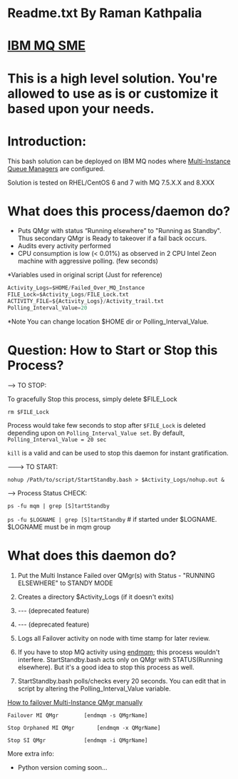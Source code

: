 # Readme.txt By Raman Kathpalia 
# [IBM MQ SME](www.linkedin.com/in/ramankathpalia10)
# This is a high level solution. You're allowed to use as is or customize it based upon your needs.

# Introduction:

This bash solution can be deployed on IBM MQ nodes where [Multi-Instance Queue Managers](https://www.ibm.com/support/knowledgecenter/en/SSFKSJ_8.0.0/com.ibm.mq.con.doc/q018140_.htm) are configured.

Solution is tested on RHEL/CentOS 6 and 7 with MQ 7.5.X.X and 8.XXX

# What does this process/daemon do?

-	Puts QMgr with status “Running elsewhere” to "Running as Standby". Thus secondary QMgr is Ready to takeover if a fail back occurs. 
-	Audits every activity performed
-	CPU consumption is low (< 0.01%) as observed in 2 CPU Intel Zeon machine with aggressive polling. (few seconds)


*Variables used in original script (Just for reference)

```python
Activity_Logs=$HOME/Failed_Over_MQ_Instance
FILE_Lock=$Activity_Logs/FILE_Lock.txt
ACTIVITY_FILE=${Activity_Logs}/Activity_trail.txt
Polling_Interval_Value=20
```

*Note You can change location $HOME dir  or Polling_Interval_Value.

# Question: How to Start or Stop this Process?

--> TO STOP:

 To gracefully Stop this process, simply delete $FILE_Lock

   `rm $FILE_Lock`   

 Process would take few seconds to stop after `$FILE_Lock` is deleted depending upon on `Polling_Interval_Value set`. By default, `Polling_Interval_Value = 20 sec`

 `kill` is a valid and can be used to stop this daemon for instant gratification. 

---> TO START:

  `nohup /Path/to/script/StartStandby.bash > $Activity_Logs/nohup.out &`
	
--> Process Status CHECK:

   `ps -fu mqm | grep [S]tartStandby`
	
   `ps -fu $LOGNAME | grep [S]tartStandby`       	# if started under $LOGNAME. $LOGNAME must be in mqm group
	

# What does this daemon do?


1.	Put the Multi Instance Failed over QMgr(s) with Status - "RUNNING ELSEWHERE" to STANDY MODE

2.	Creates a directory $Activity_Logs (if it doesn't exits)  

3. 	--- (deprecated feature)

4. 	--- (deprecated feature)

5.	Logs all Failover activity on node with time stamp for later review.
	

6. 	If you have to stop MQ activity using [endmqm](https://www.ibm.com/support/knowledgecenter/en/SSFKSJ_9.0.0/com.ibm.mq.ref.adm.doc/q083320_.htm); this process wouldn't interfere. StartStandby.bash acts only on QMgr with STATUS(Running elsewhere). But it's a good idea to stop this process as well.

7.	StartStandby.bash polls/checks every 20 seconds. You can edit that in script by altering the Polling_Interval_Value 	    variable.



[How to failover Multi-Instance QMgr manually](https://www.ibm.com/support/knowledgecenter/en/SSFKSJ_7.5.0/com.ibm.mq.con.doc/q018330_.htm)

	Failover MI QMgr		[endmqm -s QMgrName]

	Stop Orphaned MI QMgr     	[endmqm -x QMgrName]

	Stop SI QMgr			[endmqm -i QMgrName]
	
More extra info:

* 	Python version coming soon...
